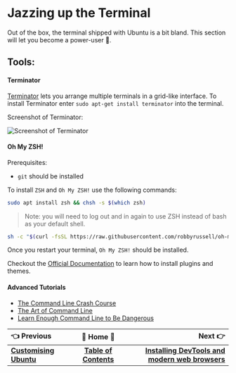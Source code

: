 # Jazzing up the Terminal

Out of the box, the terminal shipped with Ubuntu is a bit bland. This section will let you become a power-user :muscle:.

## Tools:

#### Terminator

[Terminator](https://launchpad.net/terminator) lets you arrange multiple terminals in a grid-like interface.
To install Terminator enter `sudo apt-get install terminator` into the terminal.

Screenshot of Terminator:

![Screenshot of Terminator](http://2.bp.blogspot.com/-DYWH3IZubRI/TrmFBPxmyEI/AAAAAAAAAAA/nBGoP3U3ae4/s1600/terminator-mad.png)

#### Oh My ZSH!

Prerequisites:
- `git` should be installed

To install `ZSH` and `Oh My ZSH!` use the following commands:

```bash
sudo apt install zsh && chsh -s $(which zsh)
```

> Note: you will need to log out and in again to use ZSH instead of bash as your default shell.

```bash
sh -c "$(curl -fsSL https://raw.githubusercontent.com/robbyrussell/oh-my-zsh/master/tools/install.sh)"
```

Once you restart your terminal, `Oh My ZSH!` should be installed.

Checkout the [Official Documentation](https://github.com/robbyrussell/oh-my-zsh/wiki) to learn how to install plugins and themes.

#### Advanced Tutorials

- [The Command Line Crash Course](http://cli.learncodethehardway.org/book/)
- [The Art of Command Line](https://github.com/jlevy/the-art-of-command-line)
- [Learn Enough Command Line to Be Dangerous](https://www.learnenough.com/command-line-tutorial)

:point_left: Previous | :book: Home :book: |  Next :point_right:
:---|:---:|---:
 [**Customising Ubuntu**](Ubuntu-Customising) | [**Table of Contents**](Setting-Up-Ubuntu-For-Programming) | [**Installing DevTools and modern web browsers**](Ubuntu-Installing-DevTools)